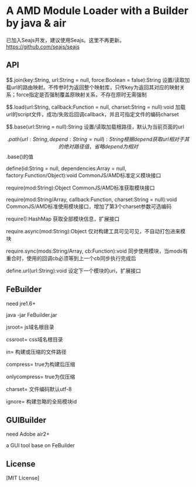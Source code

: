 A AMD Module Loader with a Builder by java & air
===

已加入Seajs开发，建议使用Seajs。这里不再更新。
<br/>https://github.com/seajs/seajs


## API

$$.join(key:String, url:String = null, force:Boolean = false):String
设置/读取加载url的路由映射。不传参时为返回整个映射库，只传key为返回其对应的映射关系；force指定是否强制覆盖原映射关系，不存在原时无需强制

$$.load(url:String, callback:Function = null, charset:String = null):void
加载url的script文件，成功/失败后回调callback，并且可指定文件的编码charset

$$.base(url:String = null):String
设置/读取加载根路径，默认为当前页面的url

$$.path(url:String, depend:String = null):String
根据depend获取url相对于其的绝对路径值，省略depend为相对$$.base()的值

define(id:String = null, dependencies:Array<String> = null, factory:Function/Object):void
CommonJS/AMD标准定义模块接口

require(mod:String):Object
CommonJS/AMD标准获取模块接口

require(mod:String/Array<String>, callback:Function, charset:String = null):void
CommonJS/AMD标准使用模块接口，增加了第3个charset参数可选编码

require():HashMap
获取全部模块信息，扩展接口

require.async(mod:String):Object
仅对构建工具可见可见，不自动打包进来模块

require.sync(mods:String/Array<String>, cb:Function):void
同步使用模块，当mods有重合时，使用的回调cb必须等到上一个cb同步执行完成后

define.url(url:String):void
设定下一个模块的uri，扩展接口

## FeBuilder

need jre1.6+

java -jar FeBuilder.jar

jsroot= js域名根目录

cssroot= css域名根目录

in= 构建或压缩的文件路径

compress= true为构建后压缩

onlycompress= true为仅压缩

charset= 文件编码默认utf-8

ignore= 构建忽略的全局模块id


## GUIBuilder

need Adobe air2+

a GUI tool base on FeBuilder


## License

[MIT License]